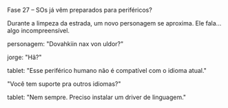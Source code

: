 Fase 27 – SOs já vêm preparados para periféricos?

Durante a limpeza da estrada, um novo personagem se aproxima. Ele fala... algo incompreensível.

personagem: "Dovahkiin nax von uldor?"

jorge: "Hã?"

tablet: "Esse periférico humano não é compatível com o idioma atual."

"Você tem suporte pra outros idiomas?"

tablet: "Nem sempre. Preciso instalar um driver de linguagem."
